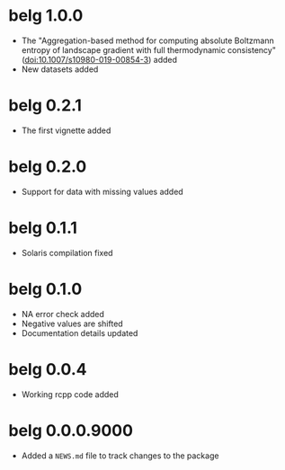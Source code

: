 # belg 1.0.0

* The "Aggregation-based method for computing absolute Boltzmann entropy of landscape gradient with full thermodynamic consistency" (<doi:10.1007/s10980-019-00854-3>) added
* New datasets added

# belg 0.2.1

* The first vignette added

# belg 0.2.0

* Support for data with missing values added

# belg 0.1.1

* Solaris compilation fixed

# belg 0.1.0

* NA error check added
* Negative values are shifted
* Documentation details updated

# belg 0.0.4

* Working rcpp code added

# belg 0.0.0.9000

* Added a `NEWS.md` file to track changes to the package

